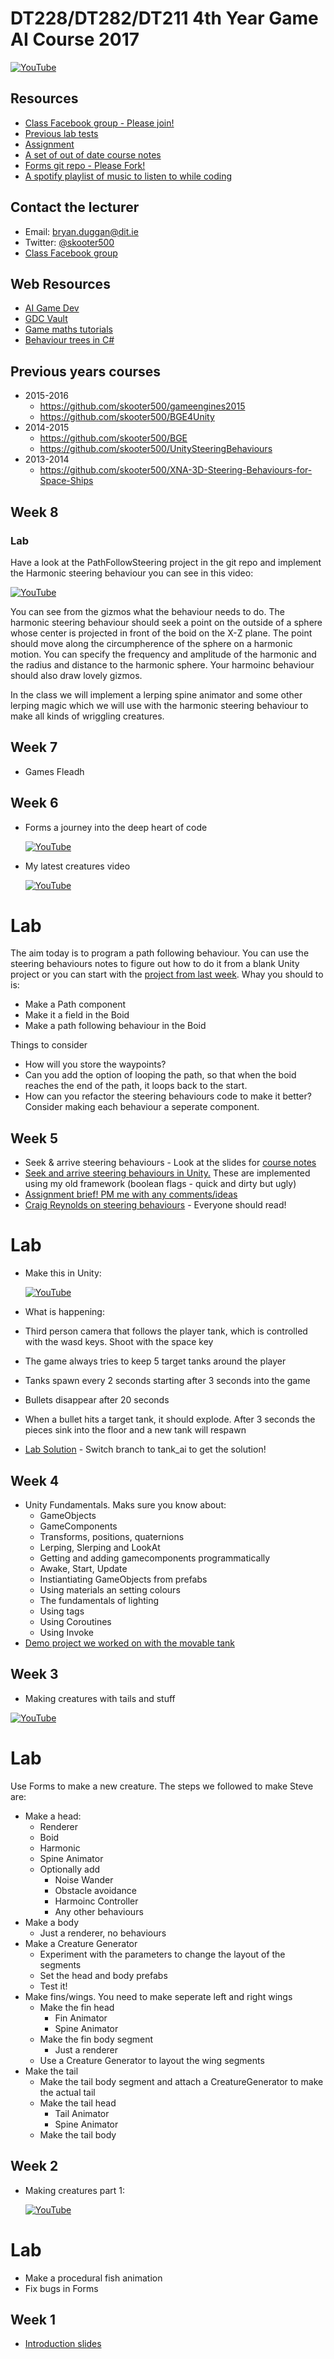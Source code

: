 # DT228/DT282/DT211 4th Year Game AI Course 2017

[![YouTube](http://img.youtube.com/vi/iucyXHyrBQI/0.jpg)](https://www.youtube.com/watch?v=iucyXHyrBQI)

## Resources
- [Class Facebook group - Please join!](https://www.facebook.com/groups/1887916721485612/)
- [Previous lab tests](https://1drv.ms/u/s!Ak7y2552PWCrkNACJ7n8qiU8UPRs9w)
- [Assignment]()
- [A set of out of date course notes](https://onedrive.live.com/?authkey=%21AAb-R5vP9R9enWo&id=AB603D769EDBF24E%21210396&cid=AB603D769EDBF24E)
- [Forms git repo - Please Fork!](https://github.com/skooter500/Forms)
- [A spotify playlist of music to listen to while coding](https://open.spotify.com/user/1155805407/playlist/5NYFsIFTgNOI93hONLbqNI)

## Contact the lecturer

- Email: bryan.duggan@dit.ie
- Twitter: [@skooter500](http://twitter.com/skooter500)
- [Class Facebook group](https://www.facebook.com/groups/1887916721485612/)


## Web Resources
- [AI Game Dev](http://aigamedev.com/)
- [GDC Vault](http://www.gdcvault.com/)
- [Game maths tutorials](http://www.wildbunny.co.uk/blog/vector-maths-a-primer-for-games-programmers/)
- [Behaviour trees in C#](https://github.com/BraveSirAndrew/DisciplineOak)

## Previous years courses
- 2015-2016
    - https://github.com/skooter500/gameengines2015
    - https://github.com/skooter500/BGE4Unity
- 2014-2015
    - https://github.com/skooter500/BGE
    - https://github.com/skooter500/UnitySteeringBehaviours 
- 2013-2014
    - https://github.com/skooter500/XNA-3D-Steering-Behaviours-for-Space-Ships

## Week 8

### Lab

Have a look at the PathFollowSteering project in the git repo and implement the Harmonic steering behaviour you can see in this video:

[![YouTube](http://img.youtube.com/vi/zOMWSVkWpT8/0.jpg)](https://www.youtube.com/watch?v=zOMWSVkWpT8)

You can see from the gizmos what the behaviour needs to do. The harmonic steering behaviour should seek a point on the outside of a sphere whose center is projected in front of the boid on the X-Z plane. The point should move along the circumpherence of the sphere on a harmonic motion.  You can specify the frequency and amplitude of the harmonic and the radius and distance to the harmonic sphere. Your harmoinc behaviour should also draw lovely gizmos. 

In the class we will implement a lerping spine animator and some other lerping magic which we will use with the harmonic steering behaviour to make all kinds of wriggling creatures.  

## Week 7 
- Games Fleadh    

## Week 6
- Forms a journey into the deep heart of code

    [![YouTube](http://img.youtube.com/vi/ZLmbl5NSCew/0.jpg)](https://www.youtube.com/watch?v=ZLmbl5NSCew)

- My latest creatures video

    [![YouTube](http://img.youtube.com/vi/-dTmgEUPLj0/0.jpg)](https://www.youtube.com/watch?v=-dTmgEUPLj0)

# Lab

The aim today is to program a path following behaviour. You can use the steering behaviours notes to figure out how to do it from a blank Unity project or you can start with the [project from last week](unity/SeekArrivePursue). Whay you should to is: 

- Make a Path component
- Make it a field in the Boid
- Make a path following behaviour in the Boid

Things to consider
- How will you store the waypoints?
- Can you add the option of looping the path, so that when the boid reaches the end of the path, it loops back to the start.
- How can you refactor the steering behaviours code to make it better? Consider making each behaviour a seperate component. 

## Week 5
- Seek & arrive steering behaviours - Look at the slides for [course notes](https://onedrive.live.com/?authkey=%21AAb-R5vP9R9enWo&id=AB603D769EDBF24E%21210396&cid=AB603D769EDBF24E)
- [Seek and arrive steering behaviours in Unity.](https://github.com/skooter500/GamesAIBasics) These are implemented using my old framework (boolean flags - quick and dirty but ugly)
- [Assignment brief! PM me with any comments/ideas](ca.md)
- [Craig Reynolds on steering behaviours](http://www.red3d.com/cwr/steer/) - Everyone should read!


# Lab

- Make this in Unity:

    [![YouTube](http://img.youtube.com/vi/wB4Ptbgwra0/0.jpg)](https://www.youtube.com/watch?v=wB4Ptbgwra0)

- What is happening:
- Third person camera that follows the player tank, which is controlled with the wasd keys. Shoot with the space key
- The game always tries to keep 5 target tanks around the player
- Tanks spawn every 2 seconds starting after 3 seconds into the game
- Bullets disappear after 20 seconds
- When a bullet hits a target tank, it should explode. After 3 seconds the pieces sink into the floor and a new tank will respawn

- [Lab Solution](unity/Demo1) - Switch branch to tank_ai to get the solution!

## Week 4
- Unity Fundamentals. Maks sure you know about:
    - GameObjects
    - GameComponents
    - Transforms, positions, quaternions
    - Lerping, Slerping and LookAt
    - Getting and adding gamecomponents programmatically
    - Awake, Start, Update
    - Instiantiating GameObjects from prefabs
    - Using materials an setting colours
    - The fundamentals of lighting
    - Using tags
    - Using Coroutines
    - Using Invoke
- [Demo project we worked on with the movable tank](unity/Demo1)

## Week 3
- Making creatures with tails and stuff

[![YouTube](http://img.youtube.com/vi/Z9Phd1HzTT0/0.jpg)](https://www.youtube.com/watch?v=Z9Phd1HzTT0)

# Lab

Use Forms to make a new creature. The steps we followed to make Steve are:

- Make a head:
    - Renderer
    - Boid
    - Harmonic
    - Spine Animator
    - Optionally add
        - Noise Wander
        - Obstacle avoidance
        - Harmoinc Controller
        - Any other behaviours
- Make a body
    - Just a renderer, no behaviours
- Make a Creature Generator
    - Experiment with the parameters to change the layout of the segments
    - Set the head and body prefabs
    - Test it!
- Make fins/wings. You need to make seperate left and right wings 
    - Make the fin head
        - Fin Animator
        - Spine Animator
    - Make the fin body segment
        - Just a renderer
    - Use a Creature Generator to layout the wing segments
- Make the tail
    - Make the tail body segment and attach a CreatureGenerator to make the actual tail
    - Make the tail head
        - Tail Animator
        - Spine Animator
    - Make the tail body          

## Week 2
- Making creatures part 1:

    [![YouTube](http://img.youtube.com/vi/9E087q0SEBM/0.jpg)](https://www.youtube.com/watch?v=9E087q0SEBM)

# Lab
- Make a procedural fish animation
- Fix bugs in Forms

## Week 1
- [Introduction slides](https://1drv.ms/p/s!Ak7y2552PWCrjP0aAPZh_GfC1J8xyA)

